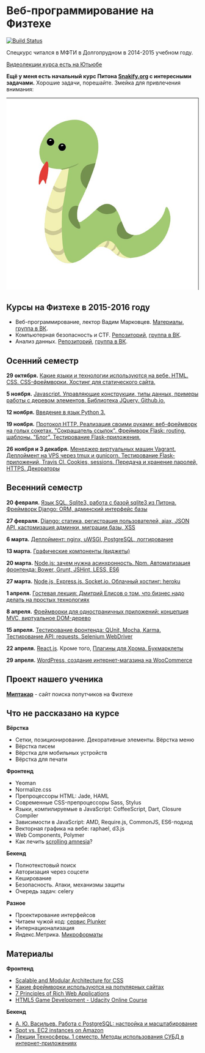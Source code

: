 Веб-программирование на Физтехе
===============

[![Build Status](https://travis-ci.org/vpavlenko/web-programming.svg?branch=master)](https://travis-ci.org/vpavlenko/web-programming)

Спецкурс читался в МФТИ в Долгопрудном в 2014-2015 учебном году.

[Видеолекции курса есть на Ютьюбе](http://www.youtube.com/playlist?list=PLzQrZe3EemP5KsgWGnmC0QrOzQqjg3Kd5)

**Ещё у меня есть начальный курс Питона [Snakify.org](https://snakify.org/) с интересными задачами.** Хорошие задачи, порешайте. Змейка для привлечения внимания:

![](snake.jpg)

Курсы на Физтехе в 2015-2016 году
--
- Веб-программирование, лектор Вадим Марковцев. [Материалы](http://vmarkovtsev.github.io/mipt_web_2015/00_overview/index.html), [группа в ВК](https://vk.com/mipt_web).
- Компьютерная безопасность и CTF. [Репозиторий](https://github.com/xairy/mipt-ctf), [группа в ВК](https://vk.com/mipt_ctf).
- Анализ данных. [Репозиторий](https://github.com/vkantor/MIPT_Data_mining_in_action_2015), [группа в ВК](https://vk.com/data_mining_in_action).

Осенний семестр
----

**29 октября.** [Какие языки и технологии используются на вебе. HTML. CSS. CSS-фреймворки. Хостинг для статического сайта.](01-html-css)

**5 ноября.** [Javascript. Управляющие конструкции, типы данных, примеры работы с деревом элементов. Библиотека JQuery. Github.io.](02-js)

**12 ноября.** [Введение в язык Python 3.](03-python)

**19 ноября.** [Протокол HTTP. Реализация своими руками: веб-фреймворк на голых сокетах. "Сокращатель ссылок". Фреймворк Flask: routing, шаблоны. "Блог". Тестирование Flask-приложения.](04-http)

**26 ноября и 3 декабря.** [Менеджер виртуальных машин Vagrant. Деплоймент на VPS через tmux и gunicorn. Тестирование Flask-приложений, Travis CI. Cookies, sessions. Передача и хранение паролей, HTTPS. Декораторы](05-cookies)

Весенний семестр
---

**20 февраля.** [Язык SQL. Sqlite3, работа с базой sqlite3 из Питона. Фреймворк Django: ORM, админский интерфейс базы](07-django-1)

**27 февраля.** [Django: статика, регистрация пользователей, ajax, JSON API, кастомизация админки, миграции базы, XSS](08-django-2)

**6 марта.** [Деплоймент: nginx, uWSGI, PostgreSQL, логгирование](09-django-deploy)

**13 марта.** [Графические компоненты (виджеты)](10-widgets)

**20 марта.** [Node.js: зачем нужна асинхронность. Npm. Автоматизация фронтенда: Bower, Grunt, JSHint, LESS, ES6](11-bower-grunt)

**27 марта.** [Node.js, Express.js. Socket.io. Облачный хостинг: heroku](12-socketio)

**1 апреля.** [Гостевая лекция: Дмитрий Елисов о том, что бизнес надо делать на простых технологиях](http://www.slideshare.net/cxielamiko/web-programmin-guest-lecture-dmitry-elisov)

**8 апреля.** [Фреймворки для одностраничных приложений: концепция MVC, виртуальное DOM-дерево](14-spa)

**15 апреля.** [Тестирование фронтенда: QUnit, Mocha, Karma. Тестирование API: requests. Selenium WebDriver](15-selenium)

**22 апреля.** [React.js](17-react). Кроме того, [Плагины для Хрома. Букмарклеты](16-bookmarklets)

**29 апреля.** [WordPress, создание интернет-магазина на WooCommerce](18-final)


Проект нашего ученика
--

[**Миптакар**](http://miptacar.ru/) - сайт поиска попутчиков на Физтехе


Что не рассказано на курсе
-----

**Вёрстка**
- Сетки, позиционирование. Декоративные элементы. Вёрстка меню
- Вёрстка писем
- Вёрстка для мобильных устройств
- Вёрстка для печати

**Фронтенд**
- Yeoman
- Normalize.css
- Препроцессоры HTML: Jade, HAML
- Современные CSS-препроцессоры Sass, Stylus
- Языки, компилируемые в JavaScript: CoffeeScript, Dart, Closure Compiler
- Зависимости в JavaScript: AMD, Require.js, CommonJS, ES6-подход
- Векторная графика на вебе: raphael, d3.js
- Web Components, Polymer
- Как лечить [scrolling amnesia](https://cldup.com/3m0DOKp9BW.gif)?

**Бекенд**
- Полнотекстовый поиск
- Авторизация через соцсети
- Кеширование
- Безопасность. Атаки, механизмы защиты
- Очередь задач: celery

**Разное**
- Проектирование интерфейсов
- Читаем чужой код: [сервис Plunker](https://github.com/filearts/plunker)
- Интернационализация
- Яндекс.Метрика. [Микроформаты](http://habrahabr.ru/hub/microformats/)

Материалы
--

**Фронтенд**

- [Scalable and Modular Architecture for CSS](https://smacss.com/)
- [Какие фреймворки используются на популярных сайтах](https://docs.google.com/spreadsheets/d/1OChsdXnXY8mTums6BhzrIvjTiDbJLry5QTSJkxf8OmY/edit#gid=0)
- [7 Principles of Rich Web Applications](http://rauchg.com/2014/7-principles-of-rich-web-applications/#push-code-updates)
- [HTML5 Game Development - Udacity Online Course](https://www.udacity.com/course/cs255)

**Бекенд**
- [А. Ю. Васильев. Работа с PostgreSQL: настройка и масштабирование](http://postgresql.leopard.in.ua/html/)
- [Spot vs. EC2 instances on Amazon](http://stackoverflow.com/questions/5188871/aws-amazon-ec2-spot-pricing/11996798#11996798)
- [Лекции Техносферы. 1 семестр. Методы использования СУБД в интернет-приложениях](http://habrahabr.ru/company/mailru/blog/256039/)
